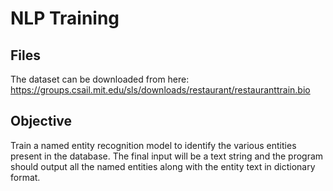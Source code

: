 # NLP Training

## Files
The dataset can be downloaded from here:
https://groups.csail.mit.edu/sls/downloads/restaurant/restauranttrain.bio

## Objective
Train a named entity recognition model to identify the various entities present in the database. The 
final input will be a text string and the program should output all the named entities along with the 
entity text in dictionary format.
